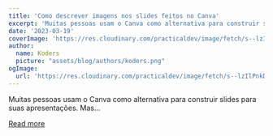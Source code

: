 ```yaml
---
title: 'Como descrever imagens nos slides feitos no Canva'
excerpt: 'Muitas pessoas usam o Canva como alternativa para construir slides para suas apresentações. Mas...'
date: '2023-03-19'
coverImage: 'https://res.cloudinary.com/practicaldev/image/fetch/s--lzIlPnkD--/c_imagga_scale,f_auto,fl_progressive,h_420,q_auto,w_1000/https://dev-to-uploads.s3.amazonaws.com/uploads/articles/le38da2k0r0coikk7iow.png'
author:
  name: Koders
  picture: "assets/blog/authors/koders.png"
ogImage:
  url: 'https://res.cloudinary.com/practicaldev/image/fetch/s--lzIlPnkD--/c_imagga_scale,f_auto,fl_progressive,h_420,q_auto,w_1000/https://dev-to-uploads.s3.amazonaws.com/uploads/articles/le38da2k0r0coikk7iow.png'
---
```


Muitas pessoas usam o Canva como alternativa para construir slides para suas apresentações. Mas...

[Read more](https://dev.to/feministech/como-descrever-imagens-nos-slides-feitos-no-canva-2800)
